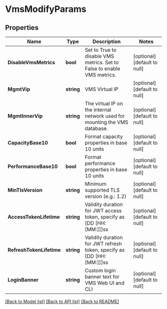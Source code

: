 # VmsModifyParams

## Properties
Name | Type | Description | Notes
------------ | ------------- | ------------- | -------------
**DisableVmsMetrics** | **bool** | Set to True to disable VMS metrics. Set to False to enable VMS metrics. | [optional] [default to null]
**MgmtVip** | **string** | VMS Virtual IP | [optional] [default to null]
**MgmtInnerVip** | **string** | The virtual IP on the internal network used for mounting the VMS database. | [optional] [default to null]
**CapacityBase10** | **bool** | Format capacity properties in base 10 units | [optional] [default to null]
**PerformanceBase10** | **bool** | Format performance properties in base 10 units | [optional] [default to null]
**MinTlsVersion** | **string** | Minimum supported TLS version (e.g.: 1.2) | [optional] [default to null]
**AccessTokenLifetime** | **string** | Validity duration for JWT access token, specify as [DD [HH:[MM:]]]ss | [optional] [default to null]
**RefreshTokenLifetime** | **string** | Validity duration for JWT refresh token, specify as [DD [HH:[MM:]]]ss | [optional] [default to null]
**LoginBanner** | **string** | Custom login banner text for VMS Web UI and CLI | [optional] [default to null]

[[Back to Model list]](../README.md#documentation-for-models) [[Back to API list]](../README.md#documentation-for-api-endpoints) [[Back to README]](../README.md)


